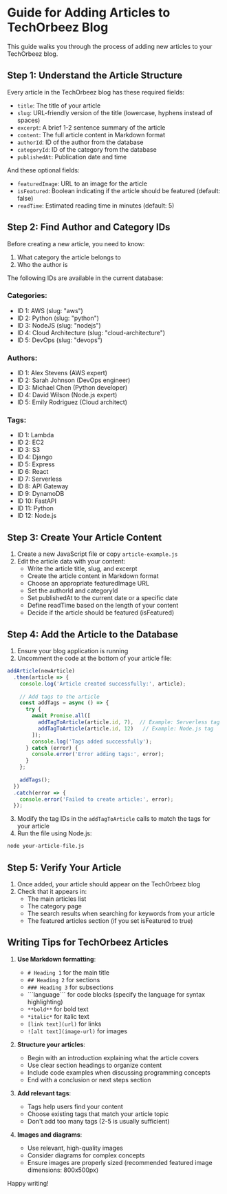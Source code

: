 # Guide for Adding Articles to TechOrbeez Blog

This guide walks you through the process of adding new articles to your TechOrbeez blog.

## Step 1: Understand the Article Structure

Every article in the TechOrbeez blog has these required fields:

- `title`: The title of your article
- `slug`: URL-friendly version of the title (lowercase, hyphens instead of spaces)
- `excerpt`: A brief 1-2 sentence summary of the article
- `content`: The full article content in Markdown format
- `authorId`: ID of the author from the database
- `categoryId`: ID of the category from the database
- `publishedAt`: Publication date and time

And these optional fields:

- `featuredImage`: URL to an image for the article
- `isFeatured`: Boolean indicating if the article should be featured (default: false)
- `readTime`: Estimated reading time in minutes (default: 5)

## Step 2: Find Author and Category IDs

Before creating a new article, you need to know:

1. What category the article belongs to
2. Who the author is

The following IDs are available in the current database:

### Categories:
- ID 1: AWS (slug: "aws")
- ID 2: Python (slug: "python")
- ID 3: NodeJS (slug: "nodejs")
- ID 4: Cloud Architecture (slug: "cloud-architecture")
- ID 5: DevOps (slug: "devops")

### Authors:
- ID 1: Alex Stevens (AWS expert)
- ID 2: Sarah Johnson (DevOps engineer)
- ID 3: Michael Chen (Python developer)
- ID 4: David Wilson (Node.js expert)
- ID 5: Emily Rodriguez (Cloud architect)

### Tags:
- ID 1: Lambda
- ID 2: EC2
- ID 3: S3
- ID 4: Django
- ID 5: Express
- ID 6: React
- ID 7: Serverless
- ID 8: API Gateway
- ID 9: DynamoDB
- ID 10: FastAPI
- ID 11: Python
- ID 12: Node.js

## Step 3: Create Your Article Content

1. Create a new JavaScript file or copy `article-example.js`
2. Edit the article data with your content:
   - Write the article title, slug, and excerpt
   - Create the article content in Markdown format
   - Choose an appropriate featuredImage URL
   - Set the authorId and categoryId
   - Set publishedAt to the current date or a specific date
   - Define readTime based on the length of your content
   - Decide if the article should be featured (isFeatured)

## Step 4: Add the Article to the Database

1. Ensure your blog application is running
2. Uncomment the code at the bottom of your article file:

```javascript
addArticle(newArticle)
  .then(article => {
    console.log('Article created successfully:', article);
    
    // Add tags to the article
    const addTags = async () => {
      try {
        await Promise.all([
          addTagToArticle(article.id, 7),  // Example: Serverless tag
          addTagToArticle(article.id, 12)   // Example: Node.js tag
        ]);
        console.log('Tags added successfully');
      } catch (error) {
        console.error('Error adding tags:', error);
      }
    };
    
    addTags();
  })
  .catch(error => {
    console.error('Failed to create article:', error);
  });
```

3. Modify the tag IDs in the `addTagToArticle` calls to match the tags for your article
4. Run the file using Node.js:

```bash
node your-article-file.js
```

## Step 5: Verify Your Article

1. Once added, your article should appear on the TechOrbeez blog
2. Check that it appears in:
   - The main articles list
   - The category page
   - The search results when searching for keywords from your article
   - The featured articles section (if you set isFeatured to true)

## Writing Tips for TechOrbeez Articles

1. **Use Markdown formatting**:
   - `# Heading 1` for the main title
   - `## Heading 2` for sections
   - `### Heading 3` for subsections
   - \`\`\`language\`\`\` for code blocks (specify the language for syntax highlighting)
   - `**bold**` for bold text
   - `*italic*` for italic text
   - `[link text](url)` for links
   - `![alt text](image-url)` for images

2. **Structure your articles**:
   - Begin with an introduction explaining what the article covers
   - Use clear section headings to organize content
   - Include code examples when discussing programming concepts
   - End with a conclusion or next steps section

3. **Add relevant tags**:
   - Tags help users find your content
   - Choose existing tags that match your article topic
   - Don't add too many tags (2-5 is usually sufficient)

4. **Images and diagrams**:
   - Use relevant, high-quality images
   - Consider diagrams for complex concepts
   - Ensure images are properly sized (recommended featured image dimensions: 800x500px)

Happy writing!
